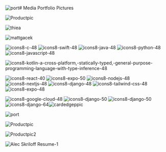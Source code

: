 ![port](https://github.com/magacek/Media/assets/70607808/e372ff94-8e34-4f85-8462-16d3dce6a06a)# Media
Portfolio Pictures

![Productpic](https://github.com/magacek/Media/assets/70607808/a1544a4f-e764-4c4b-99dc-551a2f9e9c4f)


![thiea](https://github.com/magacek/Media/assets/70607808/de14c67e-949e-47a2-8be6-8b65187546a8)

![mattgacek](https://github.com/magacek/Media/assets/70607808/1dc76004-a24e-4d7d-975f-4e08081eb4e7)

![icons8-c-48](https://github.com/magacek/Media/assets/70607808/4010f1d6-c81e-434f-b40a-6ac426d7aaa6)
![icons8-swift-48](https://github.com/magacek/Media/assets/70607808/d3c6f64f-0d95-43fb-9a2d-a0fa56ebc521)
![icons8-java-48](https://github.com/magacek/Media/assets/70607808/59732b05-69dc-4f2a-a978-9c5950f52d8e)
![icons8-python-48](https://github.com/magacek/Media/assets/70607808/c58c208f-877d-4c1d-a2e0-d451783f4021)
![icons8-javascript-48](https://github.com/magacek/Media/assets/70607808/bb8fb12e-df11-41bf-ba68-41aa2c75e68a)

![icons8-kotlin-a-cross-platform,-statically-typed,-general-purpose-programming-language-with-type-inference-48](https://github.com/magacek/Media/assets/70607808/e9e8604b-b98d-4956-86d4-1fde77ef52fb)

![icons8-react-40](https://github.com/magacek/Media/assets/70607808/ef07bffe-bcba-4c4f-94a9-d2ae3795ff1e)
![icons8-expo-50](https://github.com/magacek/Media/assets/70607808/a1b8923e-b27b-49ac-8e5e-d035f64f1858)
![icons8-nodejs-48](https://github.com/magacek/Media/assets/70607808/227cafa2-9514-4433-9208-f44e03ffa74f)
![icons8-nextjs-48](https://github.com/magacek/Media/assets/70607808/3c4184df-b0c3-4b6d-98f8-79e7f5bd50a1)
![icons8-django-48](https://github.com/magacek/Media/assets/70607808/7d5c2dc9-20b5-480b-b4be-721eacc1b12e)
![icons8-tailwind-css-48](https://github.com/magacek/Media/assets/70607808/fd18da0c-1f55-4a91-94fb-fd315cc2d33f)![icons8-expo-48](https://github.com/magacek/Media/assets/70607808/ca9a6467-6142-40e7-813b-802cb9ee2c74)

![icons8-google-cloud-48](https://github.com/magacek/Media/assets/70607808/b881ccbb-2013-4ebe-b176-54337ed1c937)
![icons8-django-50](https://github.com/magacek/Media/assets/70607808/6aed322a-eb01-4704-948d-e47ddc550ef0)
![icons8-django-50](https://github.com/magacek/Media/assets/70607808/ef80f527-e2d0-43d8-a42f-34727dd1565b)
![icons8-django-64](https://github.com/magacek/Media/assets/70607808/1e7e3aed-682b-4106-bf73-e99ee9dc7b38)![cardedgeppic](https://github.com/magacek/Media/assets/70607808/44316f02-1227-4c55-8c65-4f66f987e6d3)


![port](https://github.com/magacek/Media/assets/70607808/629ce818-6033-4ac9-a43b-f43d1c3f2357)

![Productpic](https://github.com/magacek/Media/assets/70607808/d3462725-c29a-42e1-a0df-32d3bf7d0a43)

![Productpic2](https://github.com/magacek/Media/assets/70607808/52e8c352-eccc-4daa-95bc-cdc86d9ac33d)

![Alec Skriloff Resume-1](https://github.com/magacek/Media/assets/70607808/e3e3f87a-5ebd-414e-b94e-69249bc58ee9)



